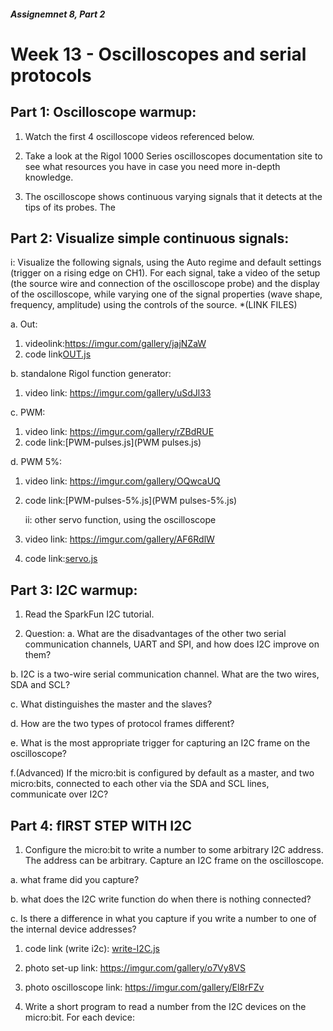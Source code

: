 ##### Assignemnet 8, Part 2
 # Week 13 - Oscilloscopes and serial protocols
 ## Part 1: Oscilloscope warmup:
1. Watch the first 4 oscilloscope videos referenced below.

2. Take a look at the Rigol 1000 Series oscilloscopes documentation site to see what resources you have in case you need more in-depth knowledge.

3. The oscilloscope shows continuous varying signals that it detects at the tips of its probes. The 
         
 ## Part 2: Visualize simple continuous signals:
   i: Visualize the following signals, using the Auto regime and default settings (trigger on a rising edge on CH1). For each signal, take a video of the setup (the source wire and connection of the oscilloscope probe) and the display of the oscilloscope, while varying one of the signal properties (wave shape, frequency, amplitude) using the controls of the source. *(LINK FILES)
   
a. Out:
  1. videolink:https://imgur.com/gallery/jajNZaW
  2. code link[OUT.js](OUT.js)

b. standalone Rigol function generator: 
1. video link: https://imgur.com/gallery/uSdJl33

c. PWM:
1. video link: https://imgur.com/gallery/rZBdRUE
2. code link:[PWM-pulses.js](PWM pulses.js)

d. PWM 5%:
1. video link: https://imgur.com/gallery/OQwcaUQ
2. code link:[PWM-pulses-5%.js](PWM pulses-5%.js)

   ii: other servo function, using the oscilloscope
 1. video link: https://imgur.com/gallery/AF6RdlW
 2. code link:[servo.js](servo.js)
   
 ## Part 3: I2C warmup:
1. Read the SparkFun I2C tutorial.

2. Question:
a. What are the disadvantages of the other two serial communication channels, UART and SPI, and how does I2C improve on them?

b. I2C is a two-wire serial communication channel. What are the two wires, SDA and SCL?

c. What distinguishes the master and the slaves?

d. How are the two types of protocol frames different?

e. What is the most appropriate trigger for capturing an I2C frame on the oscilloscope?

f.(Advanced) If the micro:bit is configured by default as a master, and two micro:bits, connected to each other via the SDA and SCL lines, communicate over I2C? 

    
 ## Part 4: fIRST STEP WITH I2C
 
1.  Configure the micro:bit to write a number to some arbitrary I2C address. The address can be arbitrary. Capture an I2C frame on the oscilloscope. 

a. what frame did you capture?

b. what does the I2C write function do when there is nothing connected?

c. Is there a difference in what you capture if you write a number to one of the internal device addresses?

 1. code link (write i2c): [write-I2C.js ](write-I2C.js)
 2. photo set-up link: https://imgur.com/gallery/o7Vy8VS
 3. photo oscilloscope link: https://imgur.com/gallery/El8rFZv


2. Write a short program to read a number from the I2C devices on the micro:bit. For each device:



